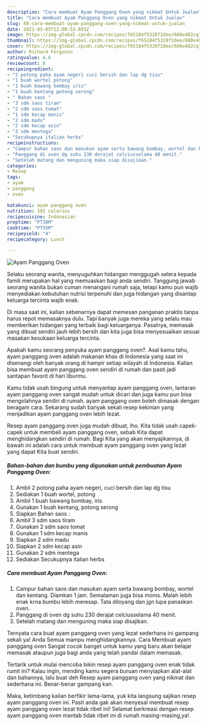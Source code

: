 ```yaml
---
description: "Cara membuat Ayam Panggang Oven yang nikmat Untuk Jualan"
title: "Cara membuat Ayam Panggang Oven yang nikmat Untuk Jualan"
slug: 68-cara-membuat-ayam-panggang-oven-yang-nikmat-untuk-jualan
date: 2021-03-05T12:00:53.693Z
image: https://img-global.cpcdn.com/recipes/f65184f5328f2dee/680x482cq70/ayam-panggang-oven-foto-resep-utama.jpg
thumbnail: https://img-global.cpcdn.com/recipes/f65184f5328f2dee/680x482cq70/ayam-panggang-oven-foto-resep-utama.jpg
cover: https://img-global.cpcdn.com/recipes/f65184f5328f2dee/680x482cq70/ayam-panggang-oven-foto-resep-utama.jpg
author: Richard Ferguson
ratingvalue: 4.6
reviewcount: 8
recipeingredient:
- "2 potong paha ayam negeri cuci bersih dan lap dg tisu"
- "1 buah wortel potong"
- "1 buah bawang bombay iris"
- "1 buah kentang potong serong"
- " Bahan saos "
- "3 sdm saos tiram"
- "2 sdm saos tomat"
- "1 sdm kecap manis"
- "2 sdm madu"
- "2 sdm kecap asin"
- "2 sdm mentega"
- "Secukupnya italian herbs"
recipeinstructions:
- "Campur bahan saos dan masukan ayam serta bawang bombay, wortel dan kentang. Diamkan 1 jam. Semalaman juga bisa moms. Malah lebih enak krna bumbu lebih meresap. Tata diloyang dan jgn lupa panaskan oven."
- "Panggang di oven dg suhu 230 derajat celciusselama 40 menit."
- "Setelah matang dan menguning maka siap disajikan."
categories:
- Resep
tags:
- ayam
- panggang
- oven

katakunci: ayam panggang oven 
nutrition: 192 calories
recipecuisine: Indonesian
preptime: "PT38M"
cooktime: "PT35M"
recipeyield: "4"
recipecategory: Lunch

---
```



![Ayam Panggang Oven](https://img-global.cpcdn.com/recipes/f65184f5328f2dee/680x482cq70/ayam-panggang-oven-foto-resep-utama.jpg)

Selaku seorang wanita, menyuguhkan hidangan menggugah selera kepada famili merupakan hal yang memuaskan bagi anda sendiri. Tanggung jawab seorang  wanita bukan cuman menangani rumah saja, tetapi kamu pun wajib menyediakan kebutuhan nutrisi terpenuhi dan juga hidangan yang disantap keluarga tercinta wajib enak.

Di masa  saat ini, kalian sebenarnya dapat memesan panganan praktis tanpa harus repot memasaknya dulu. Tapi banyak juga mereka yang selalu mau memberikan hidangan yang terbaik bagi keluarganya. Pasalnya, memasak yang dibuat sendiri jauh lebih bersih dan kita juga bisa menyesuaikan sesuai masakan kesukaan keluarga tercinta. 



Apakah kamu seorang penyuka ayam panggang oven?. Asal kamu tahu, ayam panggang oven adalah makanan khas di Indonesia yang saat ini disenangi oleh banyak orang di hampir setiap wilayah di Indonesia. Kalian bisa membuat ayam panggang oven sendiri di rumah dan pasti jadi santapan favorit di hari liburmu.

Kamu tidak usah bingung untuk menyantap ayam panggang oven, lantaran ayam panggang oven sangat mudah untuk dicari dan juga kamu pun bisa mengolahnya sendiri di rumah. ayam panggang oven boleh dimasak dengan beragam cara. Sekarang sudah banyak sekali resep kekinian yang menjadikan ayam panggang oven lebih lezat.

Resep ayam panggang oven juga mudah dibuat, lho. Kita tidak usah capek-capek untuk membeli ayam panggang oven, sebab Kita dapat menghidangkan sendiri di rumah. Bagi Kita yang akan menyajikannya, di bawah ini adalah cara untuk membuat ayam panggang oven yang lezat yang dapat Kita buat sendiri.

<!--inarticleads1-->

##### Bahan-bahan dan bumbu yang digunakan untuk pembuatan Ayam Panggang Oven:

1. Ambil 2 potong paha ayam negeri, cuci bersih dan lap dg tisu
1. Sediakan 1 buah wortel, potong
1. Ambil 1 buah bawang bombay, iris
1. Gunakan 1 buah kentang, potong serong
1. Siapkan  Bahan saos :
1. Ambil 3 sdm saos tiram
1. Gunakan 2 sdm saos tomat
1. Gunakan 1 sdm kecap manis
1. Siapkan 2 sdm madu
1. Siapkan 2 sdm kecap asin
1. Gunakan 2 sdm mentega
1. Sediakan Secukupnya italian herbs




<!--inarticleads2-->

##### Cara membuat Ayam Panggang Oven:

1. Campur bahan saos dan masukan ayam serta bawang bombay, wortel dan kentang. Diamkan 1 jam. Semalaman juga bisa moms. Malah lebih enak krna bumbu lebih meresap. Tata diloyang dan jgn lupa panaskan oven.
1. Panggang di oven dg suhu 230 derajat celciusselama 40 menit.
1. Setelah matang dan menguning maka siap disajikan.




Ternyata cara buat ayam panggang oven yang lezat sederhana ini gampang sekali ya! Anda Semua mampu menghidangkannya. Cara Membuat ayam panggang oven Sangat cocok banget untuk kamu yang baru akan belajar memasak ataupun juga bagi anda yang telah pandai dalam memasak.

Tertarik untuk mulai mencoba bikin resep ayam panggang oven enak tidak rumit ini? Kalau ingin, mending kamu segera buruan menyiapkan alat-alat dan bahannya, lalu buat deh Resep ayam panggang oven yang nikmat dan sederhana ini. Benar-benar gampang kan. 

Maka, ketimbang kalian berfikir lama-lama, yuk kita langsung sajikan resep ayam panggang oven ini. Pasti anda gak akan menyesal membuat resep ayam panggang oven lezat tidak ribet ini! Selamat berkreasi dengan resep ayam panggang oven mantab tidak ribet ini di rumah masing-masing,ya!.

